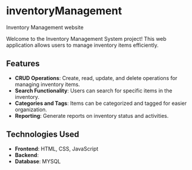 # inventoryManagement
Inventory Management website

Welcome to the Inventory Management System project! This web application allows users to manage inventory items efficiently.

## Features

- **CRUD Operations**: Create, read, update, and delete operations for managing inventory items.
- **Search Functionality**: Users can search for specific items in the inventory.
- **Categories and Tags**: Items can be categorized and tagged for easier organization.
- **Reporting**: Generate reports on inventory status and activities.

## Technologies Used

- **Frontend**: HTML, CSS, JavaScript
- **Backend**: 
- **Database**: MYSQL